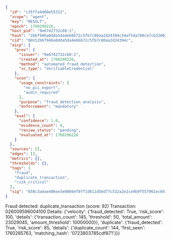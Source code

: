 ```json
{
  "id": "c35ffa4d60e55312",
  "scope": "agent",
  "key": "RESULT",
  "epoch": 1760290226,
  "host_pid": "9e6742732c60:1",
  "hash": "2b6f946a0dda5da4e66b72c5fb7c80aa2d24394c54af5da780ce7cb32062cc31",
  "cid": "QmV12b6f946a0dda5da4e66b72c5fb7c80aa2d24394c",
  "aicp": {
    "prov": {
      "issuer": "9e6742732c60:1",
      "created_at": 1760290226,
      "method": "automated_fraud_detection",
      "vc_type": "VerifiableCredential"
    },
    "ucon": {
      "usage_constraints": [
        "no_pii_export",
        "audit_required"
      ],
      "purpose": "fraud_detection_analysis",
      "enforcement": "mandatory"
    },
    "eval": {
      "confidence": 1.0,
      "evidence_count": 0,
      "review_status": "pending",
      "evaluated_at": 1760290226
    }
  },
  "sources": [],
  "edges": [],
  "metrics": {},
  "thresholds": {},
  "tags": [
    "fraud",
    "duplicate_transaction",
    "risk_critical"
  ],
  "sig": "658c3a4ae406ee3e00664f8ff1d611d56d77c532a2e1ce9b9f557961ec0414d9"
}
```

Fraud detected: duplicate_transaction (score: 92)
Transaction: 026009596004100
Details: {'velocity': {'fraud_detected': True, 'risk_score': 100, 'details': {'transaction_count': 145, 'threshold': 50, 'total_amount': 23029045, 'amount_threshold': 10000000}}, 'duplicate': {'fraud_detected': True, 'risk_score': 85, 'details': {'duplicate_count': 144, 'first_seen': 1760285763, 'matching_hash': '0723803785cdf871'}}}